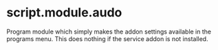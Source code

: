 script.module.audo
==================

Program module which simply makes the addon settings available in the programs menu. This does nothing if the service addon is not installed.
